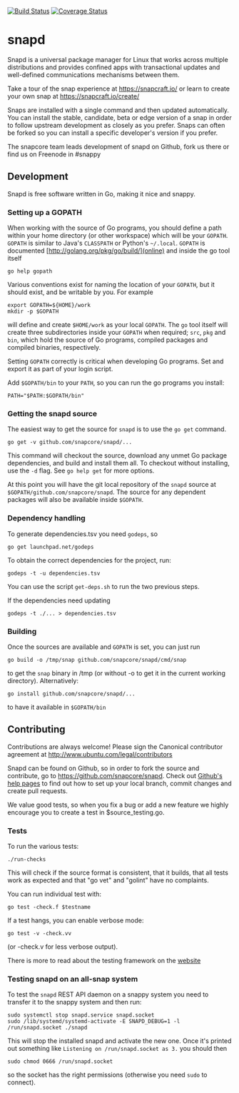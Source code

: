 [![Build Status][travis-image]][travis-url] [![Coverage Status][coveralls-image]][coveralls-url]
# snapd

Snapd is a universal package manager for Linux that works across multiple
distributions and provides confined apps with transactional updates and
well-defined communications mechanisms between them.

Take a tour of the snap experience at https://snapcraft.io/ or learn to
create your own snap at https://snapcraft.io/create/

Snaps are installed with a single command and then updated automatically.
You can install the stable, candidate, beta or edge version of a snap in
order to follow upstream development as closely as you prefer. Snaps can
often be forked so you can install a specific developer's version if you
prefer.

The snapcore team leads development of snapd on Github, fork us there or
find us on Freenode in #snappy

## Development

Snapd is free software written in Go, making it nice and snappy.

### Setting up a GOPATH

When working with the source of Go programs, you should define a path within
your home directory (or other workspace) which will be your `GOPATH`.
`GOPATH` is similar to Java's `CLASSPATH` or Python's `~/.local`. `GOPATH`
is documented [http://golang.org/pkg/go/build/](online) and inside the go
tool itself

    go help gopath

Various conventions exist for naming the location of your `GOPATH`, but it
should exist, and be writable by you. For example

    export GOPATH=${HOME}/work
    mkdir -p $GOPATH

will define and create `$HOME/work` as your local `GOPATH`. The `go` tool
itself will create three subdirectories inside your `GOPATH` when required;
`src`, `pkg` and `bin`, which hold the source of Go programs, compiled
packages and compiled binaries, respectively.

Setting `GOPATH` correctly is critical when developing Go programs. Set and
export it as part of your login script.

Add `$GOPATH/bin` to your `PATH`, so you can run the go programs you install:

    PATH="$PATH:$GOPATH/bin"

### Getting the snapd source

The easiest way to get the source for `snapd` is to use the `go get` command.

    go get -v github.com/snapcore/snapd/...

This command will checkout the source, download any unmet Go package
dependencies, and build and install them all.  To checkout without
installing, use the `-d` flag. See `go help get` for more options.

At this point you will have the git local repository of the `snapd` source
at `$GOPATH/github.com/snapcore/snapd`. The source for any dependent
packages will also be available inside `$GOPATH`.

### Dependency handling

To generate dependencies.tsv you need `godeps`, so

    go get launchpad.net/godeps

To obtain the correct dependencies for the project, run:

    godeps -t -u dependencies.tsv

You can use the script `get-deps.sh` to run the two previous steps.

If the dependencies need updating

    godeps -t ./... > dependencies.tsv

### Building

Once the sources are available and `GOPATH` is set, you can just run

    go build -o /tmp/snap github.com/snapcore/snapd/cmd/snap

to get the `snap` binary in /tmp (or without -o to get it in the current
working directory). Alternatively:

    go install github.com/snapcore/snapd/...

to have it available in `$GOPATH/bin`

## Contributing

Contributions are always welcome! Please sign the Canonical contributor
agreement at http://www.ubuntu.com/legal/contributors

Snapd can be found on Github, so in order to fork the source and contribute,
go to https://github.com/snapcore/snapd. Check out [Github's help
pages](https://help.github.com/) to find out how to set up your local
branch, commit changes and create pull requests.

We value good tests, so when you fix a bug or add a new feature we highly
encourage you to create a test in $source_testing.go.

### Tests

To run the various tests:

    ./run-checks

This will check if the source format is consistent, that it builds, that all
tests work as expected and that "go vet" and "golint" have no complaints.

You can run individual test with:

    go test -check.f $testname

If a test hangs, you can enable verbose mode:

    go test -v -check.vv

(or -check.v for less verbose output).

There is more to read about the testing framework on the [website](https://labix.org/gocheck)

### Testing snapd on an all-snap system

To test the `snapd` REST API daemon on a snappy system you need to
transfer it to the snappy system and then run:

    sudo systemctl stop snapd.service snapd.socket
    sudo /lib/systemd/systemd-activate -E SNAPD_DEBUG=1 -l /run/snapd.socket ./snapd

This will stop the installed snapd and activate the new one. Once it's
printed out something like `Listening on /run/snapd.socket as 3.` you
should then

    sudo chmod 0666 /run/snapd.socket

so the socket has the right permissions (otherwise you need `sudo` to
connect).


[travis-image]: https://travis-ci.org/snapcore/snapd.svg?branch=master
[travis-url]: https://travis-ci.org/snapcore/snapd

[coveralls-image]: https://coveralls.io/repos/snapcore/snapd/badge.svg?branch=master&service=github
[coveralls-url]: https://coveralls.io/github/snapcore/snapd?branch=master

